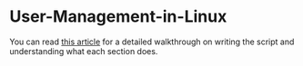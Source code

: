 # User-Management-in-Linux

You can read [this article](https://dev.to/danielfavour/automating-user-management-on-linux-using-bash-script-3o9l) for a detailed walkthrough on writing the script and understanding what each section does.
